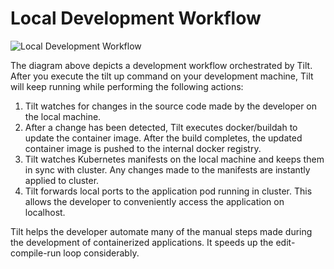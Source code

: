 # Local Development Workflow

![Local Development Workflow](./images/local-development-1.png)

The diagram above depicts a development workflow orchestrated by Tilt. After you execute the tilt up command on your development machine, Tilt will keep running while performing the following actions:

1. Tilt watches for changes in the source code made by the developer on the local machine.
1. After a change has been detected, Tilt executes docker/buildah to update the container image. After the build completes, the updated container image is pushed to the internal docker registry.
1. Tilt watches Kubernetes manifests on the local machine and keeps them in sync with cluster. Any changes made to the manifests are instantly applied to cluster.
1. Tilt forwards local ports to the application pod running in cluster. This allows the developer to conveniently access the application on localhost.

Tilt helps the developer automate many of the manual steps made during the development of containerized applications. It speeds up the edit-compile-run loop considerably.
